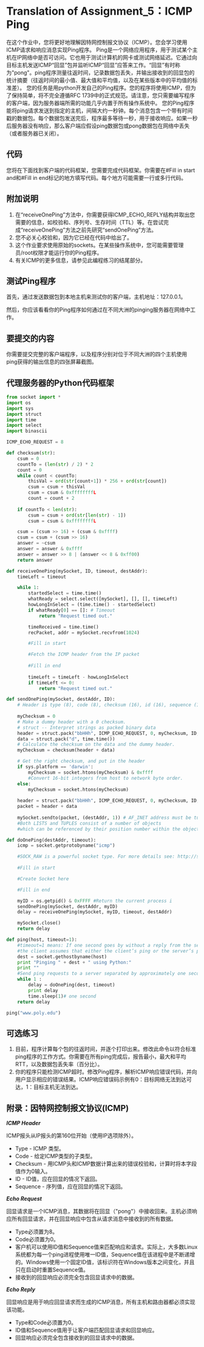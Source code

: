 # Translation of Assignment_5：ICMP Ping

在这个作业中，您将更好地理解因特网控制报文协议（ICMP）。您会学习使用ICMP请求和响应消息实现Ping程序。
Ping是一个网络应用程序，用于测试某个主机在IP网络中是否可访问。它也用于测试计算机的网卡或测试网络延迟。它通过向目标主机发送ICMP“回显”包并监听ICMP“回显”应答来工作。“回显”有时称为"pong"。ping程序测量往返时间，记录数据包丢失，并输出接收到的回显包的统计摘要（往返时间的最小值、最大值和平均值，以及在某些版本中的平均值的标准差）。
您的任务是用python开发自己的Ping程序。您的程序将使用ICMP，但为了保持简单，将不完全遵循RFC 1739中的正式规范。请注意，您只需要编写程序的客户端，因为服务器端所需的功能几乎内置于所有操作系统中。
您的Ping程序能将ping请求发送到指定的主机，间隔大约一秒钟。每个消息包含一个带有时间戳的数据包。每个数据包发送完后，程序最多等待一秒，用于接收响应。如果一秒后服务器没有响应，那么客户端应假设ping数据包或pong数据包在网络中丢失（或者服务器已关闭）。

## 代码

您将在下面找到客户端的代码框架，您需要完成代码框架。你需要在#Fill in start and和#Fill in end标记的地方填写代码。每个地方可能需要一行或多行代码。

## 附加说明

1. 在“receiveOnePing”方法中，你需要获得ICMP_ECHO_REPLY结构并取出您需要的信息，如校验和、序列号、生存时间（TTL）等。在尝试完成“receiveOnePing”方法之前先研究“sendOnePing”方法。
2. 您不必关心校验和，因为它已经在代码中给出了。
3. 这个作业要求使用原始的sockets。在某些操作系统中，您可能需要管理员/root权限才能运行你的Ping程序。
4. 有关ICMP的更多信息，请参见此编程练习的结尾部分。

## 测试Ping程序
首先，通过发送数据包到本地主机来测试你的客户端，主机地址：127.0.0.1。

然后，你应该看看你的Ping程序如何通过在不同大洲的pinging服务器在网络中工作。

## 要提交的内容

你需要提交完整的客户端程序，以及程序分别对位于不同大洲的四个主机使用ping获得的输出信息的四张屏幕截图。

## 代理服务器的Python代码框架

```python
from socket import *
import os
import sys
import struct
import time
import select
import binascii

ICMP_ECHO_REQUEST = 8

def checksum(str):
    csum = 0
    countTo = (len(str) / 2) * 2
    count = 0
    while count < countTo:
        thisVal = ord(str[count+1]) * 256 + ord(str[count])
        csum = csum + thisVal
        csum = csum & 0xffffffffL
        count = count + 2
        
    if countTo < len(str):
        csum = csum + ord(str[len(str) - 1])
        csum = csum & 0xffffffffL

    csum = (csum >> 16) + (csum & 0xffff)
    csum = csum + (csum >> 16)
    answer = ~csum
    answer = answer & 0xffff
    answer = answer >> 8 | (answer << 8 & 0xff00)
    return answer

def receiveOnePing(mySocket, ID, timeout, destAddr):
    timeLeft = timeout

    while 1:
        startedSelect = time.time()
        whatReady = select.select([mySocket], [], [], timeLeft)
        howLongInSelect = (time.time() - startedSelect)
        if whatReady[0] == []: # Timeout
            return "Request timed out."

        timeReceived = time.time()
        recPacket, addr = mySocket.recvfrom(1024)

        #Fill in start

        #Fetch the ICMP header from the IP packet
        
        #Fill in end
        
        timeLeft = timeLeft - howLongInSelect
        if timeLeft <= 0:
        	return "Request timed out."

def sendOnePing(mySocket, destAddr, ID):
    # Header is type (8), code (8), checksum (16), id (16), sequence (16)
    
    myChecksum = 0
    # Make a dummy header with a 0 checksum.
    # struct -- Interpret strings as packed binary data
    header = struct.pack("bbHHh", ICMP_ECHO_REQUEST, 0, myChecksum, ID, 1)
    data = struct.pack("d", time.time())
    # Calculate the checksum on the data and the dummy header.
    myChecksum = checksum(header + data)

    # Get the right checksum, and put in the header
    if sys.platform == 'darwin':
        myChecksum = socket.htons(myChecksum) & 0xffff
        #Convert 16-bit integers from host to network byte order.
    else:
        myChecksum = socket.htons(myChecksum)
    
    header = struct.pack("bbHHh", ICMP_ECHO_REQUEST, 0, myChecksum, ID, 1)
    packet = header + data
    
    mySocket.sendto(packet, (destAddr, 1)) # AF_INET address must be tuple, not str
    #Both LISTS and TUPLES consist of a number of objects
    #which can be referenced by their position number within the object

def doOnePing(destAddr, timeout):
    icmp = socket.getprotobyname("icmp")

    #SOCK_RAW is a powerful socket type. For more details see: http://sock-raw.org/papers/sock_raw
    
    #Fill in start

    #Create Socket here

    #Fill in end

    myID = os.getpid() & 0xFFFF #Return the current process i
    sendOnePing(mySocket, destAddr, myID)
    delay = receiveOnePing(mySocket, myID, timeout, destAddr)

    mySocket.close()
    return delay

def ping(host, timeout=1):
    #timeout=1 means: If one second goes by without a reply from the server,
    #the client assumes that either the client’s ping or the server’s pong is lost
    dest = socket.gethostbyname(host)
    print "Pinging " + dest + " using Python:"
    print ""
    #Send ping requests to a server separated by approximately one second
    while 1 :
        delay = doOnePing(dest, timeout)
        print delay
        time.sleep(1)# one second
    return delay

ping("www.poly.edu")
```

## 可选练习

1. 目前，程序计算每个包的往返时间，并逐个打印出来。修改此命令以符合标准ping程序的工作方式。你需要在所有ping完成后，报告最小，最大和平均RTT，以及数据包丢失率（百分比）。
2. 你的程序只能检测ICMP超时。修改Ping程序，解析ICMP响应错误代码，并向用户显示相应的错误结果。ICMP响应错误码示例有0：目标网络无法到达可达，1：目标主机无法到达。



## 附录：因特网控制报文协议(ICMP)

***ICMP Header***

ICMP报头从IP报头的第160位开始（使用IP选项除外）。

* Type - ICMP 类型。
* Code - 给定ICMP类型的子类型。
* Checksum - 用ICMP头和ICMP数据计算出来的错误校验和，计算时将本字段值作为0输入。
* ID - ID值，应在回显的情况下返回。
* Sequence - 序列值，应在回显的情况下返回。

***Echo Request***

回显请求是一个ICMP消息，其数据将在回显（"pong"）中接收回来。主机必须响应所有回显请求，并在回显响应中包含从请求消息中接收到的所有数据。

* Type必须置为8。
* Code必须置为0。
* 客户机可以使用ID值和Sequence值来匹配响应和请求。实际上，大多数Linux系统都为每一个ping进程使用唯一ID值，Sequence值在该进程中是不断递增的。Windows使用一个固定ID值，该标识符在Windows版本之间变化，并且只在启动时重置Sequence值。
* 接收到的回显响应必须完全包含回显请求中的数据。

***Echo Reply***

回显响应是用于响应回显请求而生成的ICMP消息，所有主机和路由器都必须实现该功能。

* Type和Code必须置为0。
* ID值和Sequence值用于让客户端匹配回显请求和回显响应。
* 回显响应必须完全包含接收到的回显请求中的数据。